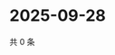 # 2025-09-28

共 0 条

<!-- BEGIN ZHIHUQUESTIONS -->
<!-- 最后更新时间 Sun Sep 28 2025 13:10:25 GMT+0800 (China Standard Time) -->

<!-- END ZHIHUQUESTIONS -->
